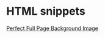 # HTML snippets

[Perfect Full Page Background Image](https://css-tricks.com/perfect-full-page-background-image)

